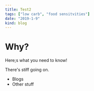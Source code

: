 ```yaml
---
title: Test2
tags: ["low carb", "food sensitvities"]
date: "2019-1-9"
kind: blog
---
```


# Why?

Here;s what you need to know!

There's stiff going on.

- Blogs
- Other stuff
